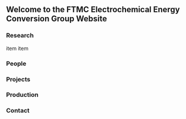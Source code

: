 ## Welcome to the FTMC Electrochemical Energy Conversion Group Website

### Research

item
item


### People

### Projects

### Production

### Contact
